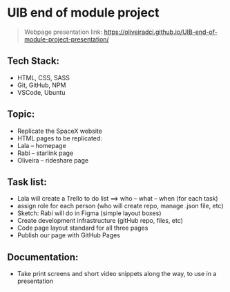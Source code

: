# UIB end of module project

> Webpage presentation link: https://oliveiradci.github.io/UIB-end-of-module-project-presentation/

## Tech Stack:

- HTML, CSS, SASS
- Git, GitHub, NPM
- VSCode, Ubuntu

## Topic:

- Replicate the SpaceX website
- HTML pages to be replicated:
- Lala – homepage
- Rabi – starlink page
- Oliveira – rideshare page

## Task list:

- Lala will create a Trello to do list ==> who – what – when (for each task)
- assign role for each person (who will create repo, manage .json file, etc)
- Sketch: Rabi will do in Figma (simple layout boxes)
- Create development infrastructure (gitHub repo, files, etc)
- Code page layout standard for all three pages
- Publish our page with GitHub Pages

## Documentation:

- Take print screens and short video snippets along the way, to use in a presentation

